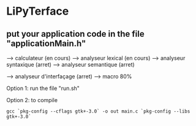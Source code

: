 # LiPyTerface

## put your application code in the file "applicationMain.h" 

--> calculateur (en cours)
--> analyseur lexical (en cours)
--> analyseur syntaxique (arret)
--> analyseur semantique (arret)

--> analyseur d'interfaçage (arret)
--> macro 80%



Option 1:
run  the file "run.sh"



Option 2:
to compile

```
gcc `pkg-config --cflags gtk+-3.0` -o out main.c `pkg-config --libs gtk+-3.0`
```



